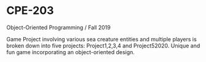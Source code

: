 # CPE-203
Object-Oriented Programming / 
Fall 2019

Game Project involving various sea creature entities and multiple players is broken down into five projects: Project1,2,3,4 and Project52020.
Unique and fun game incorporating an object-oriented design.
